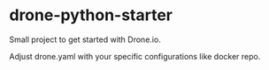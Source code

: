 # drone-python-starter
Small project to get started with Drone.io.

Adjust drone.yaml with your specific configurations like docker repo.
